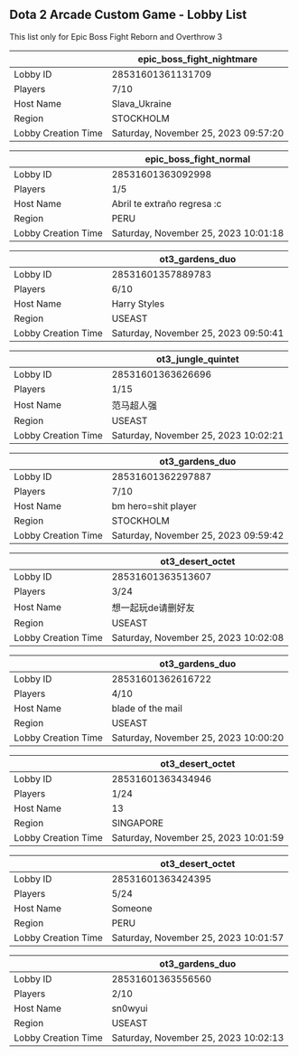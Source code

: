 ## Dota 2 Arcade Custom Game - Lobby List

This list only for Epic Boss Fight Reborn and Overthrow 3

|  | epic_boss_fight_nightmare |
| ------ | ------ |
| Lobby ID | 28531601361131709 |
| Players | 7/10 |
| Host Name | Slava_Ukraine |
| Region | STOCKHOLM |
| Lobby Creation Time | Saturday, November 25, 2023 09:57:20 |


|  | epic_boss_fight_normal |
| ------ | ------ |
| Lobby ID | 28531601363092998 |
| Players | 1/5 |
| Host Name | Abril te extraño regresa :c |
| Region | PERU |
| Lobby Creation Time | Saturday, November 25, 2023 10:01:18 |


|  | ot3_gardens_duo |
| ------ | ------ |
| Lobby ID | 28531601357889783 |
| Players | 6/10 |
| Host Name | Harry Styles |
| Region | USEAST |
| Lobby Creation Time | Saturday, November 25, 2023 09:50:41 |


|  | ot3_jungle_quintet |
| ------ | ------ |
| Lobby ID | 28531601363626696 |
| Players | 1/15 |
| Host Name | 范马超人强 |
| Region | USEAST |
| Lobby Creation Time | Saturday, November 25, 2023 10:02:21 |


|  | ot3_gardens_duo |
| ------ | ------ |
| Lobby ID | 28531601362297887 |
| Players | 7/10 |
| Host Name | bm hero=shit player |
| Region | STOCKHOLM |
| Lobby Creation Time | Saturday, November 25, 2023 09:59:42 |


|  | ot3_desert_octet |
| ------ | ------ |
| Lobby ID | 28531601363513607 |
| Players | 3/24 |
| Host Name | 想一起玩de请删好友 |
| Region | USEAST |
| Lobby Creation Time | Saturday, November 25, 2023 10:02:08 |


|  | ot3_gardens_duo |
| ------ | ------ |
| Lobby ID | 28531601362616722 |
| Players | 4/10 |
| Host Name | blade of the mail |
| Region | USEAST |
| Lobby Creation Time | Saturday, November 25, 2023 10:00:20 |


|  | ot3_desert_octet |
| ------ | ------ |
| Lobby ID | 28531601363434946 |
| Players | 1/24 |
| Host Name | 13 |
| Region | SINGAPORE |
| Lobby Creation Time | Saturday, November 25, 2023 10:01:59 |


|  | ot3_desert_octet |
| ------ | ------ |
| Lobby ID | 28531601363424395 |
| Players | 5/24 |
| Host Name | Someone |
| Region | PERU |
| Lobby Creation Time | Saturday, November 25, 2023 10:01:57 |


|  | ot3_gardens_duo |
| ------ | ------ |
| Lobby ID | 28531601363556560 |
| Players | 2/10 |
| Host Name | sn0wyui |
| Region | USEAST |
| Lobby Creation Time | Saturday, November 25, 2023 10:02:13 |


